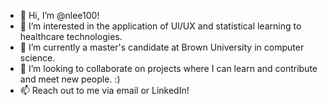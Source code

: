 - 👋 Hi, I’m @nlee100!
- 👀 I’m interested in the application of UI/UX and statistical learning to healthcare technologies.
- 🌱 I’m currently a master's candidate at Brown University in computer science.
- 💞️ I’m looking to collaborate on projects where I can learn and contribute and meet new people. :)
- 📫 Reach out to me via email or LinkedIn!

<!---
nlee100/nlee100 is a ✨ special ✨ repository because its `README.md` (this file) appears on your GitHub profile.
You can click the Preview link to take a look at your changes.
--->
